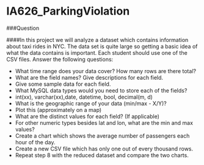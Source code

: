 # IA626_ParkingViolation

###Question

####In this project we will analyze a dataset which contains information about taxi rides in NYC.  The data set is quite large so getting a basic idea of what the data contains is important.  Each student should use one of the CSV files.  Answer the following questions:

+ What time range does your data cover?  How many rows are there total?
+ What are the field names?  Give descriptions for each field.
+ Give some sample data for each field.
+ What MySQL data types would you need to store each of the fields?
+ int(xx), varchar(xx),date, datetime, bool, decimal(m, d)
+ What is the geographic range of your data (min/max - X/Y)?
+ Plot this (approximately on a map)
+ What are the distinct values for each field? (If applicable)
+ For other numeric types besides lat and lon, what are the min and max values?
+ Create a chart which shows the average number of passengers each hour of the day.
+ Create a new CSV file which has only one out of every thousand rows.
+ Repeat step 8 with the reduced dataset and compare the two charts.
